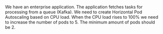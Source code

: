 We have an enterprise application.
The application fetches tasks for processing from a queue (Kafka).
We need to create Horizontal Pod Autoscaling based on CPU load. 
When the CPU load rises to 100% we need to increase the number of pods to 5. 
The minimum amount of pods should be 2.
